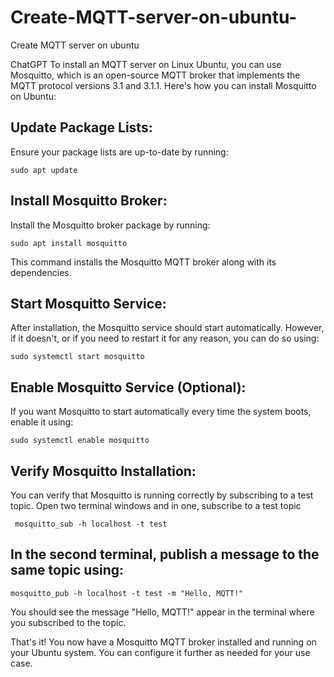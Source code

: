 # Create-MQTT-server-on-ubuntu-
Create MQTT server on ubuntu 



ChatGPT
To install an MQTT server on Linux Ubuntu, you can use Mosquitto, which is an open-source MQTT broker that implements the MQTT protocol versions 3.1 and 3.1.1. Here's how you can install Mosquitto on Ubuntu:

## Update Package Lists: 
Ensure your package lists are up-to-date by running:
 
    sudo apt update
## Install Mosquitto Broker: 
Install the Mosquitto broker package by running:
 
    sudo apt install mosquitto
This command installs the Mosquitto MQTT broker along with its dependencies.

## Start Mosquitto Service: 
After installation, the Mosquitto service should start automatically. However, if it doesn't, or if you need to restart it for any reason, you can do so using:
 
    sudo systemctl start mosquitto
## Enable Mosquitto Service (Optional): 
If you want Mosquitto to start automatically every time the system boots, enable it using:
 
    sudo systemctl enable mosquitto

## Verify Mosquitto Installation: 
You can verify that Mosquitto is running correctly by subscribing to a test topic. Open two terminal windows and in one, subscribe to a test topic  
     
     mosquitto_sub -h localhost -t test

## In the second terminal, publish a message to the same topic using:

    mosquitto_pub -h localhost -t test -m "Hello, MQTT!"
    
You should see the message "Hello, MQTT!" appear in the terminal where you subscribed to the topic.

That's it! You now have a Mosquitto MQTT broker installed and running on your Ubuntu system. You can configure it further as needed for your use case.
